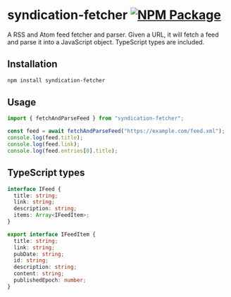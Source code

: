 # syndication-fetcher [![NPM Package](https://img.shields.io/npm/v/syndication-fetcher.svg)](https://www.npmjs.com/package/syndication-fetcher)

A RSS and Atom feed fetcher and parser.  Given a URL, it will fetch a feed and parse it into a JavaScript object.  TypeScript types are included.

## Installation

```bash
npm install syndication-fetcher
```

## Usage

```javascript
import { fetchAndParseFeed } from "syndication-fetcher";

const feed = await fetchAndParseFeed("https://example.com/feed.xml");
console.log(feed.title);
console.log(feed.link);
console.log(feed.entries[0].title);
```

## TypeScript types

```typescript
interface IFeed {
  title: string;
  link: string;
  description: string;
  items: Array<IFeedItem>;
}

export interface IFeedItem {  
  title: string;
  link: string;
  pubDate: string;
  id: string;
  description: string;
  content: string;
  publishedEpoch: number;
}
```
